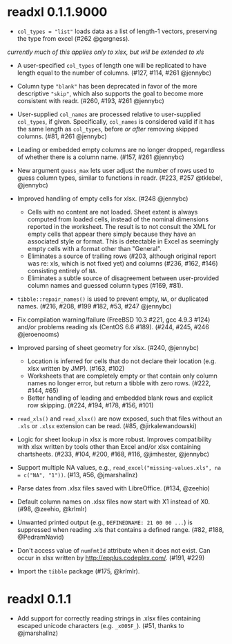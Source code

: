 # readxl 0.1.1.9000

* `col_types = "list"` loads data as a list of length-1 vectors, preserving the type from excel
(#262 @gergness).

*currently much of this applies only to xlsx, but will be extended to xls*

* A user-specified `col_types` of length one will be replicated to have length equal to the number of columns. (#127, #114, #261 @jennybc)

* Column type `"blank"` has been deprecated in favor of the more descriptive `"skip"`, which also supports the goal to become more consistent with readr. (#260, #193, #261 @jennybc)

* User-supplied `col_names` are processed relative to user-supplied `col_types`, if given. Specifically, `col_names` is considered valid if it has the same length as `col_types`, before *or after* removing skipped columns. (#81, #261 @jennybc)

* Leading or embedded empty columns are no longer dropped, regardless of whether there is a column name. (#157, #261 @jennybc)

* New argument `guess_max` lets user adjust the number of rows used to guess column types, similar to functions in readr. (#223, #257 @tklebel, @jennybc)

* Improved handling of empty cells for xlsx. (#248 @jennybc)

    - Cells with no content are not loaded. Sheet extent is always computed from loaded cells, instead of the nominal dimensions reported in the worksheet. The result is to not consult the XML for empty cells that appear there simply because they have an associated style or format. This is detectable in Excel as seemingly empty cells with a format other than "General".
    - Eliminates a source of trailing rows (#203, although original report was re: xls, which is not fixed yet) and columns (#236, #162, #146) consisting entirely of `NA`.
    - Eliminates a subtle source of disagreement between user-provided column names and guessed column types (#169, #81). 

* `tibble::repair_names()` is used to prevent empty, `NA`, or duplicated names. (#216, #208, #199 #182, #53, #247 @jennybc)

* Fix compilation warning/failure (FreeBSD 10.3 #221, gcc 4.9.3 #124) and/or problems reading xls (CentOS 6.6 #189). (#244, #245, #246 @jeroenooms)

* Improved parsing of sheet geometry for xlsx. (#240, @jennybc)

    - Location is inferred for cells that do not declare their location (e.g. xlsx written by JMP). (#163, #102)
    - Worksheets that are completely empty or that contain only column names no longer error, but return a tibble with zero rows. (#222, #144, #65)
    - Better handling of leading and embedded blank rows and explicit row skipping. (#224, #194, #178, #156, #101)

* `read_xls()` and `read_xlsx()` are now exposed, such that files without an `.xls` or `.xlsx` extension can be read. (#85, @jirkalewandowski)

* Logic for sheet lookup in xlsx is more robust. Improves compatibility with xlsx written by tools other than Excel and/or xlsx containing chartsheets. (#233, #104, #200, #168, #116, @jimhester, @jennybc)

* Support multiple NA values, e.g., `read_excel("missing-values.xls", na = c("NA", "1"))`. (#13, #56, @jmarshallnz)

* Parse dates from .xlsx files saved with LibreOffice. (#134, @zeehio)

* Default column names on .xlsx files now start with X1 instead of X0. (#98, @zeehio, @krlmlr)

* Unwanted printed output (e.g., `DEFINEDNAME: 21 00 00 ...`) is suppressed when reading .xls that contains a defined range. (#82, #188, @PedramNavid)

* Don't access value of `numFmtId` attribute when it does not exist. Can occur in xlsx written by <http://epplus.codeplex.com/>. (#191, #229)

* Import the `tibble` package (#175, @krlmlr).

# readxl 0.1.1

* Add support for correctly reading strings in .xlsx files containing escaped 
  unicode characters (e.g. `_x005F_`). (#51, thanks to @jmarshallnz)
